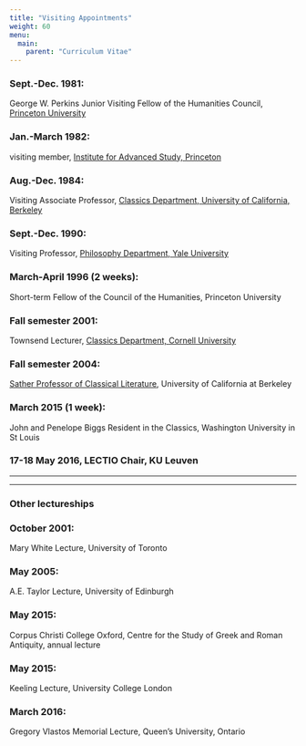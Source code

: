 ```yaml
---
title: "Visiting Appointments"
weight: 60
menu:
  main:
    parent: "Curriculum Vitae"
---
```


### Sept.-Dec. 1981:
George W. Perkins Junior Visiting Fellow of the Humanities Council, [Princeton University](http://www.princeton.edu/)

### Jan.-March 1982:
visiting member, [Institute for Advanced Study, Princeton](http://www.ias.edu/)

### Aug.-Dec. 1984:
Visiting Associate Professor, [Classics Department, University of California, Berkeley](http://ls.berkeley.edu/dept/classics/)

### Sept.-Dec. 1990:
Visiting Professor, [Philosophy Department, Yale University](http://www.yale.edu/philos/)

### March-April 1996 (2 weeks):
Short-term Fellow of the Council of the Humanities, Princeton University 

### Fall semester 2001:
Townsend Lecturer, [Classics Department, Cornell University](http://classics.cornell.edu)

### Fall semester 2004:
[Sather Professor of Classical Literature](http://www.classics.berkeley.edu/people/sather/list), University of California at Berkeley

### March 2015 (1 week):
John and Penelope Biggs Resident in the Classics, Washington University in St Louis 
 
 ### 17-18 May 2016, LECTIO Chair, KU Leuven
  ________
  ________
     
     
 
### **Other lectureships**

### October 2001:
Mary White Lecture, University of Toronto

### May 2005:
A.E. Taylor Lecture, University of Edinburgh

### May 2015:
Corpus Christi College Oxford, Centre for the Study of Greek and Roman Antiquity, annual lecture

### May 2015:
Keeling Lecture, University College London

### March 2016:
Gregory Vlastos Memorial Lecture, Queen’s University, Ontario

